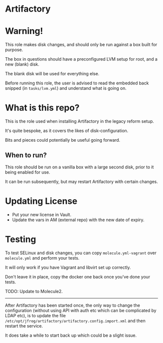Artifactory
===========

Warning!
========

This role makes disk changes, and should only be run against a box built for purpose.

The box in questions should have a preconfigured LVM setup for root, and a new (blank) disk.

The blank disk will be used for everything else.

Before running this role, the user is advised to read the embedded back snipped (in `tasks/lvm.yml`) and understand what is going on.

What is this repo?
==================

This is the role used when installing Artifactory in the legacy reform setup.

It's quite bespoke, as it covers the likes of disk-configuration.

Bits and pieces could potentially be useful going forward.

When to run?
------------

This role should be run on a vanilla box with a large second disk, prior to it being enabled for use.

It can be run subsequently, but may restart Artifactory with certain changes.

Updating License
================

* Put your new license in Vault.
* Update the vars in AM (external repo) with the new date of expiry.

Testing
=======

To test SELinux and disk changes, you can copy `molecule.yml-vagrant` over `molecule.yml` and perform your tests.

It will only work if you have Vagrant and libvirt set up correctly.

Don't leave it in place, copy the docker one back once you've done your tests.

TODO: Update to Molecule2.

----

After Artifactory has been started once, the only way to change the configuration (without using API with auth etc which can be complicated by LDAP etc), is to update the file `/etc/opt/jfrog/artifactory/artifactory.config.import.xml` and then restart the service.

It does take a while to start back up which could be a slight issue.
